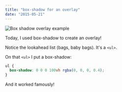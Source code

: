 ```yaml
---
title: "box-shadow for an overlay"
date: "2015-05-21"
---
```


![Box shadow overlay example](http://static1.squarespace.com/static/554569a4e4b0b68214c1f5d9/55457b34e4b0fca745eb358d/555d25b6e4b008362f868618/1432167866333/box-shadow-overlay.jpg)

Today, I used box-shadow to create an overlay!

Notice the lookahead list (bags, baby bags). It's a `<ul>`.

On that `<ul>` I put a box-shadow:

```css
ul {
  box-shadow: 0 0 0 100vh rgba(0, 0, 0, 0.4);
}
```

And it worked famously!
